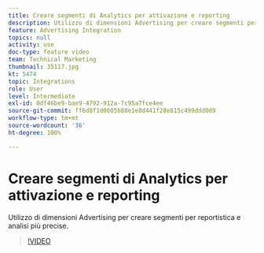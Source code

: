 ```yaml
---
title: Creare segmenti di Analytics per attivazione e reporting
description: Utilizzo di dimensioni Advertising per creare segmenti per reportistica e analisi più precise.
feature: Advertising Integration
topics: null
activity: use
doc-type: feature video
team: Technical Marketing
thumbnail: 35117.jpg
kt: 5474
topic: Integrations
role: User
level: Intermediate
exl-id: 0df46be9-bae9-4792-912a-7c95a7fce4ee
source-git-commit: ff6d8f1d0605b88e1e8d441f28e815c499ddd0d9
workflow-type: tm+mt
source-wordcount: '36'
ht-degree: 100%

---
```


# Creare segmenti di Analytics per attivazione e reporting

Utilizzo di dimensioni Advertising per creare segmenti per reportistica e analisi più precise.

>[!VIDEO](https://video.tv.adobe.com/v/35117/?quality=12&learn=on)
